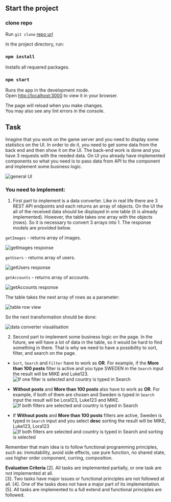 ## Start the project

### clone repo

Run `git clone` [repo url](https://github.com/dianalemen/fp-hometask.git)

In the project directory, run:

### `npm install`

Installs all requered packages.

### `npm start`

Runs the app in the development mode.\
Open [http://localhost:3000](http://localhost:3000) to view it in your browser.

The page will reload when you make changes.\
You may also see any lint errors in the console.

## Task

Imagine that you work on the game server and you need to display some statistics on the UI. In order to do it, you need to get some data from the back end and then show it on the UI. 
The back-end work is done and you have 3 requests with the needed data.
On UI you already have implemented components so what you need is to pass data from API to the component and implement some business logic.

![general UI](./images/mock.png)

### You need to implement:

1) First part to implement is a data converter.
Like in real life there are 3 REST API endpoints and each returns an array of objects. On the UI the all of the received data should be displayed in one table (it is already implemented). However, the table takes one array with the objects (rows). So it is necessary to convert 3 arrays into 1. The response models ​are provided below.

`getImages` - returns array of images.

![getImages response](./images/images.png)

`getUsers` - returns array of users.

![getUsers response](./images/users.png)

`getAccounts` - returns array of accounts.

![getAccounts response](./images/accounts.png)

The table takes the next array of rows as a parameter:

![table row view](./images/rows.png)

So the next transformation should be done:

![data converter visualisation](./images/data-converter.png)

2) Second part to implement some business logic on the page.
In the future, we will have a lot of data in the table, so it would be hard to find something in there. That is why we need to have a possibility to sort, filter, and search on the page.
  - `Sort`, `Search` and `Filter` have to work as **OR**.
  For example, if the **More than 100 posts** filter is active and you type SWEDEN in the `Search` input the result will be MIKE and Luke123.
  ![If one filter is selected and country is typed in Search](./images/first-case.png)

  - **Without posts** and **More than 100 posts** also have to work as **OR**.
  For example, if both of them are chosen and Sweden is typed in `Search` input the result will be Lora123, Luke123 and MIKE.
  ![If both filters are selected and country is typed in Search](./images/second-case.png)

  - If **Without posts** and **More than 100 posts** filters are active, Sweden is typed in `Search` input and you select **desc** sorting the result will be MIKE, Luke123, Lora123
  ![If both filters are selected and country is typed in Search and sorting is selected](./images/second-case.png)

Remember that main idea is to follow functional programming principles, such as: 
immutability, avoid side effects, use pure function, no shared state, use higher order component, curring, composition.

**Evaluation Criteria**
[2]. All tasks are implemented partially, or one task are not implemented at all.  
[3]. Two tasks have major issues or functional principles are not followed at all.
[4]. One of the tasks does not have a major part of its implementation.  
[5]. All tasks are implemented to a full extend and functional principles are followed.
